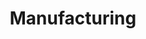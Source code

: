 ---
title:  "Manufacturing"
intro: We have optimized logistics, supply-chain, manufacturing processes and more to deliver positive results for our manufacturing clients.
order: 2
---